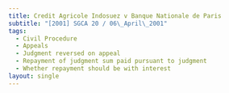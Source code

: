 ```yaml
---
title: Credit Agricole Indosuez v Banque Nationale de Paris
subtitle: "[2001] SGCA 20 / 06\_April\_2001"
tags:
  - Civil Procedure
  - Appeals
  - Judgment reversed on appeal
  - Repayment of judgment sum paid pursuant to judgment
  - Whether repayment should be with interest
layout: single
---
```


